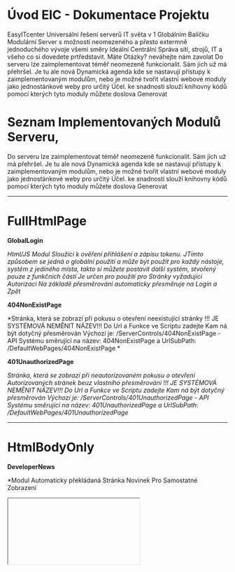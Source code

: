 ﻿# Úvod   EIC - Dokumentace Projektu  

EasyITcenter Universální řešení serverů IT světa v  1 Globálním Balíčku
Modulární Server s možností neomezeného a přesto extermně jednoduchého vývoje všemi směry
Ideální Centrální Správa sítí, strojů, IT a všeho co si dovedete prtředstavit.
Máte Otázky? neváhejte nám zavolat
Do serveru lze zaimplementovat téměř neomezeně funkcionalit. Sám jich už má přehršel.
Je tu ale nová Dynamická agenda kde se nastavují přístupy k zaimplementovaným modulům, nebo je možné tvořit vlastní webové moduly
jako jednostánkové weby pro určitý Účel. ke snadnosti slouží knihovny kódů pomocí kterých tyto moduly můžete doslova Generovat

# Seznam Implementovaných Modulů Serveru,   
		Do serveru lze zaimplementovat téměř neomezeně funkcionalit. Sám jich už má přehršel.
Je tu ale nová Dynamická agenda kde se nastavují přístupy k zaimplementovaným modulům, nebo je možné tvořit vlastní webové moduly
jako jednostánkové weby pro určitý Účel. ke snadnosti slouží knihovny kódů pomocí kterých tyto moduly můžete doslova Generovat

---   
# FullHtmlPage         
  **GlobalLogin**
*Html/JS Modul Sloužící k ověření přihlášení a zápisu tokenu.
JTímto způsobem se jedná o globální použití a může být použit pro každý nástoje, systém
z jediného místa, takto si můžete postavit další systém, stvořený pouze z funkčních částí
Je určen pro použití pro Stránky vyžadující Autorizaci
Na základě přesměrování automaticky přesměruje na Login a Zpět*
  **404NonExistPage**
*Stránka, která se zobrazí při pokusu o otevření neexistující stránky
!!! JE SYSTÉMOVÁ NEMĚNIT NÁZEV!!! 
Do Url a Funkce ve Scriptu zadejte Kam ná být dotyčný přesměrován
Výchozí je: /ServerControls/404NonExistPage -  API Systému směrující na název: 404NonExistPage a  UrlSubPath: /DefaultWebPages/404NonExistPage *
  **401UnauthorizedPage**
*Stránka, která se zobrazí při neautorizovaném pokusu o otevření Autorizovaných stránek beuz vlastního přesměrování
!!! JE SYSTÉMOVÁ NEMĚNIT NÁZEV!!! 
Do Url a Funkce ve Scriptu zadejte Kam ná být dotyčný přesměrován
Výchozí je: /ServerControls/401UnauthorizedPage -  API Systému směrující na název: 401UnauthorizedPage a  UrlSubPath: /DefaultWebPages/401UnauthorizedPage*

---   
# HtmlBodyOnly         
  **DeveloperNews**
*Modul Automaticky překládaná Stránka Novinek Pro Samostatné Zobrazení
<Iframe> pro 3tí strany 

*
  **Commercial News**
*Modul Automaticky překládaná Stránka Novinek Pro Samostatné Zobrazení
<Iframe> pro 3tí strany 

*
  **Správa Projektu Řešení**
*Připravené Online řešení vývoje ,customizace., Editaze, úpravy, správy, administrace.
K dispozici bude přes 200 nástroů, přes 1000 Objektů, přes 100 nachstaných Řešení,
50 Webových stánek, 300 Technologií a Postupů a to celé v centrální správe s updatem 
za hubičku. Jen Nastoupit na stejnou Loď.*
  **SystemWebEditors**
*Modul Pro Distribuci Web Obsahu z Volných Editorů Systému.
Obsah je při každém Zobrazení na Webu Přepsán je navázán URL - NEMĚNIT
Možno Použít pro náhledy Web kódu ze všech Editorů*
  **PrintSystemModuleList**
*Modul pro export Dat z Tabulky ve vzhledu tisku
*
